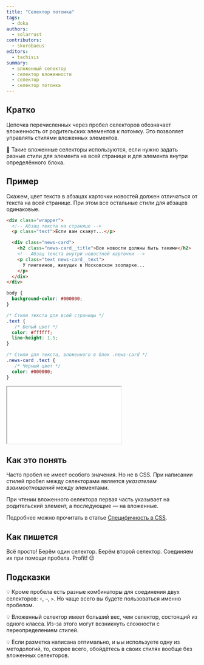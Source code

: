 ```yaml
---
title: "Селектор потомка"
tags:
  - doka
authors:
  - solarrust
contributors:
  - skorobaeus
editors:
  - tachisis
summary:
  - вложенный селектор
  - селектор вложенности
  - селектор
  - селектор потомка
---
```


## Кратко

Цепочка перечисленных через пробел селекторов обозначает вложенность от родительских элементов к потомку. Это позволяет управлять стилями вложенных элементов.

🤖 Такие вложенные селекторы используются, если нужно задать разные стили для элемента на всей странице и для элемента внутри определённого блока.

## Пример

Скажем, цвет текста в абзацах карточки новостей должен отличаться от текста на всей странице. При этом все остальные стили для абзацев одинаковые.

```html
<div class="wrapper">
  <!-- Абзац текста на странице -->
  <p class="text">Если вам скажут...</p>

  <div class="news-card">
    <h2 class="news-card__title">Все новости должны быть такими</h2>
    <!-- Абзац текста внутри новостной карточки -->
    <p class="text news-card__text">
      У пингвинов, живущих в Московском зоопарке...
    </p>
  </div>
</div>
```

```css
body {
  background-color: #000000;
}

/* Стили текста для всей страницы */
.text {
   /* Белый цвет */
  color: #ffffff;
  line-height: 1.5;
}

/* Стили для текста, вложенного в блок .news-card */
.news-card .text {
   /* Черный цвет */
  color: #000000;
}
```

<iframe title="Селектор потомка" src="demos/nested-selector.html"></iframe>

## Как это понять

Часто пробел не имеет особого значения. Но не в CSS. При написании стилей пробел между селекторами является _указателем взаимоотношений_ между элементами.

При чтении вложенного селектора первая часть указывает на родительский элемент, а последующме — на вложенные.

Подробнее можно прочитать в статье [Специфичность в CSS](https://developer.mozilla.org/ru/docs/Web/CSS/Specificity).

## Как пишется

Всё просто! Берём один селектор. Берём второй селектор. Соединяем их при помощи пробела. Profit! 😉

## Подсказки

💡 Кроме пробела есть разные комбинаторы для соединения двух селекторов: `+`, `~`, `>`. Но чаще всего вы будете пользоваться именно пробелом.

💡 Вложенный селектор имеет больший вес, чем селектор, состоящий из одного класса. Из-за этого могут возникнуть сложности с переопределением стилей.

💡 Если разметка написана оптимально, и ыы используете одну из методологий, то, скорее всего, обойдётесь в своих стилях вообще без вложенных селекторов.
